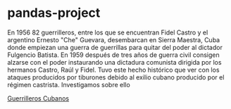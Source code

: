 # pandas-project
En 1956 82 guerrilleros, entre los que se encuentran Fidel Castro y el argentino Ernesto "Che" Guevara, desembarcan en Sierra Maestra, Cuba donde empiezan una guerra de guerrillas para quitar del poder al dictador Fulgencio Batista. En 1959 después de tres años de guerra civil consigen alzarse con el poder instaurando una dictadura comunista dirigida por los hermanos Castro, Raúl y Fidel. Tuvo este hecho histórico que ver con los ataques producidos por tiburones debido al exilio cubano producido por el régimen castrista. Investigamos sobre ello

[Guerrilleros Cubanos][img1]

[img1]: /Imagenes/RevolucionCubana.jpg "Guerrilleros Cubanos"
